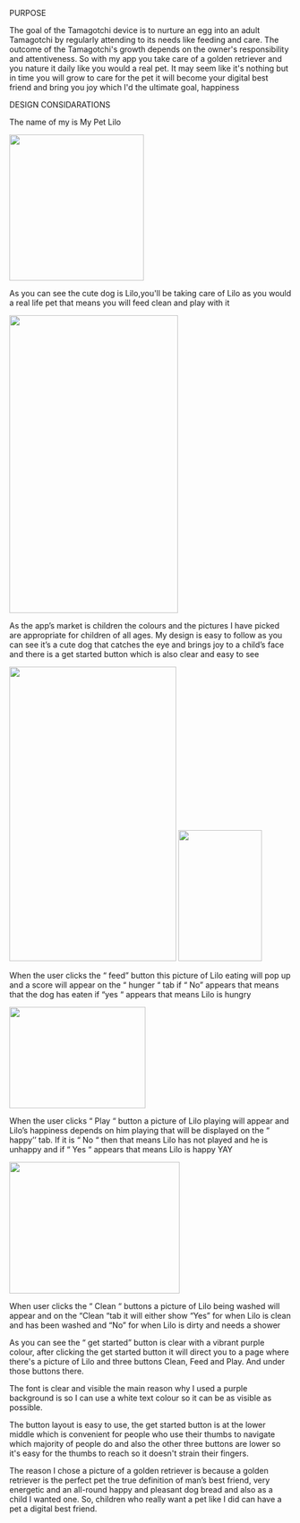 PURPOSE

The goal of the Tamagotchi device is to nurture an egg into an adult
Tamagotchi by regularly attending to its needs like feeding and care.
The outcome of the Tamagotchi's growth depends on the owner's
responsibility and attentiveness. So with my app you take care of a
golden retriever and you nature it daily like you would a real pet. It
may seem like it's nothing but in time you will grow to care for the pet
it will become your digital best friend and bring you joy which I'd the
ultimate goal, happiness

DESIGN CONSIDARATIONS

The name of my is My Pet Lilo

<img src="media/image1.png" style="width:2.5in;height:2.71875in" />

As you can see the cute dog is Lilo,you'll be taking care of Lilo as you
would a real life pet that means you will feed clean and play with it

<img src="media/image2.png" style="width:3.13333in;height:5.54167in" />

As the app’s market is children the colours and the pictures I have
picked are appropriate for children of all ages. My design is easy to
follow as you can see it’s a cute dog that catches the eye and brings
joy to a child’s face and there is a get started button which is also
clear and easy to see

<img src="media/image3.png" style="width:3.1in;height:5.475in" />

<img src="media/image4.png" style="width:1.55208in;height:2.4375in" />

When the user clicks the “ feed” button this picture of Lilo eating will
pop up and a score will appear on the “ hunger “ tab if “ No” appears
that means that the dog has eaten if “yes “ appears that means Lilo is
hungry

<img src="media/image5.png" style="width:2.53333in;height:1.89375in" />

When the user clicks “ Play “ button a picture of Lilo playing will
appear and Lilo’s happiness depends on him playing that will be
displayed on the “ happy’’ tab. If it is “ No “ then that means Lilo has
not played and he is unhappy and if “ Yes “ appears that means Lilo is
happy YAY

<img src="media/image6.png" style="width:3.16667in;height:2.44028in" />

When user clicks the “ Clean “ buttons a picture of Lilo being washed
will appear and on the “Clean “tab it will either show “Yes” for when
Lilo is clean and has been washed and “No” for when Lilo is dirty and
needs a shower

As you can see the “ get started” button is clear with a vibrant purple
colour, after clicking the get started button it will direct you to a
page where there's a picture of Lilo and three buttons Clean, Feed and
Play. And under those buttons there.

The font is clear and visible the main reason why I used a purple
background is so I can use a white text colour so it can be as visible
as possible.

The button layout is easy to use, the get started button is at the lower
middle which is convenient for people who use their thumbs to navigate
which majority of people do and also the other three buttons are lower
so it's easy for the thumbs to reach so it doesn't strain their fingers.

The reason I chose a picture of a golden retriever is because a golden
retriever is the perfect pet the true definition of man’s best friend,
very energetic and an all-round happy and pleasant dog bread and also as
a child I wanted one. So, children who really want a pet like I did can
have a pet a digital best friend.
